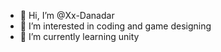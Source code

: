 - 👋 Hi, I’m @Xx-Danadar
- 👀 I’m interested in coding and game designing
- 🌱 I’m currently learning unity
